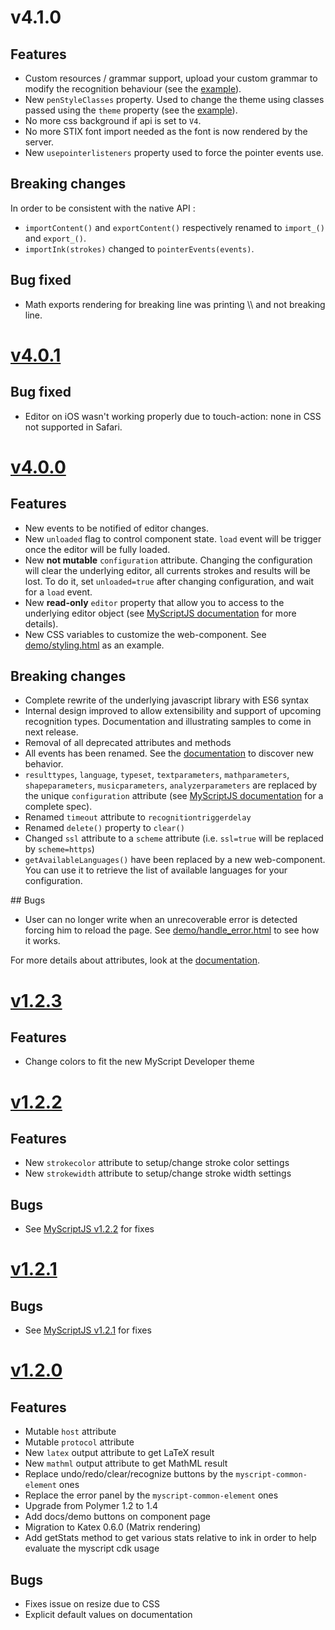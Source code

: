 # v4.1.0

## Features
- Custom resources / grammar support, upload your custom grammar to modify the recognition behaviour (see the [example](./examples/v4/custom_resources.html)).
- New `penStyleClasses` property. Used to change the theme using classes passed using the `theme` property (see the [example](./examples/non-version-specific/customize_style.html)).
- No more css background if api is set to `V4`.
- No more STIX font import needed as the font is now rendered by the server.
- New `usepointerlisteners` property used to force the pointer events use.

## Breaking changes
In order to be consistent with the native API :
- `importContent()` and `exportContent()` respectively renamed to `import_()` and `export_()`.
- `importInk(strokes)` changed to `pointerEvents(events)`.

## Bug fixed

- Math exports rendering for breaking line was printing \\\\ and not breaking line.

# [v4.0.1](https://github.com/MyScript/myscript-math-web/tree/v4.0.1)

## Bug fixed

- Editor on iOS wasn't working properly due to touch-action: none in CSS not supported in Safari.

# [v4.0.0](https://github.com/MyScript/myscript-math-web/tree/v4.0.0)

## Features
- New events to be notified of editor changes. 
- New `unloaded` flag to control component state. `load` event will be trigger once the editor will be fully loaded.
- New **not mutable** `configuration` attribute. Changing the configuration will clear the underlying editor, all currents strokes and results will be lost. To do it, set `unloaded=true` after changing configuration, and wait for a `load` event.
- New **read-only** `editor` property that allow you to access to the underlying editor object (see [MyScriptJS documentation]() for more details).
- New CSS variables to customize the web-component. See [demo/styling.html](demo/styling.html) as an example.
 
## Breaking changes
- Complete rewrite of the underlying javascript library with ES6 syntax
- Internal design improved to allow extensibility and support of upcoming recognition types. Documentation and illustrating samples to come in next release. 
- Removal of all deprecated attributes and methods
- All events has been renamed. See the [documentation](docs/index.html) to discover new behavior.
- `resulttypes`, `language`, `typeset`, `textparameters`, `mathparameters`, `shapeparameters`, `musicparameters`, `analyzerparameters` are replaced by the unique `configuration` attribute (see [MyScriptJS documentation]() for a complete spec).
- Renamed `timeout` attribute to `recognitiontriggerdelay`
- Renamed `delete()` property to `clear()`
- Changed `ssl` attribute to a `scheme` attribute (i.e. `ssl=true` will be replaced by `scheme=https`)
- `getAvailableLanguages()` have been replaced by a new web-component. You can use it to retrieve the list of available languages for your configuration.

## Bugs
- User can no longer write when an unrecoverable error is detected forcing him to reload the page. See [demo/handle_error.html](demo/handle_error.html) to see how it works.

For more details about attributes, look at the [documentation](docs/index.html).

# [v1.2.3](https://github.com/MyScript/myscript-math-web/tree/v1.2.3)

## Features
- Change colors to fit the new MyScript Developer theme

# [v1.2.2](https://github.com/MyScript/myscript-math-web/tree/v1.2.2)

## Features
- New `strokecolor` attribute to setup/change stroke color settings
- New `strokewidth` attribute to setup/change stroke width settings

## Bugs
- See [MyScriptJS v1.2.2](https://github.com/MyScript/MyScriptJS/tree/v1.2.2) for fixes

# [v1.2.1](https://github.com/MyScript/myscript-math-web/tree/v1.2.1)

## Bugs
- See [MyScriptJS v1.2.1](https://github.com/MyScript/MyScriptJS/tree/v1.2.1) for fixes

# [v1.2.0](https://github.com/MyScript/myscript-math-web/tree/v1.2.0)

## Features
- Mutable `host` attribute
- Mutable `protocol` attribute
- New `latex` output attribute to get LaTeX result
- New `mathml` output attribute to get MathML result
- Replace undo/redo/clear/recognize buttons by the `myscript-common-element` ones
- Replace the error panel by the `myscript-common-element` ones
- Upgrade from Polymer 1.2 to 1.4
- Add docs/demo buttons on component page
- Migration to Katex 0.6.0 (Matrix rendering)
- Add getStats method to get various stats relative to ink in order to help evaluate the myscript cdk usage

## Bugs
- Fixes issue on resize due to CSS
- Explicit default values on documentation 
